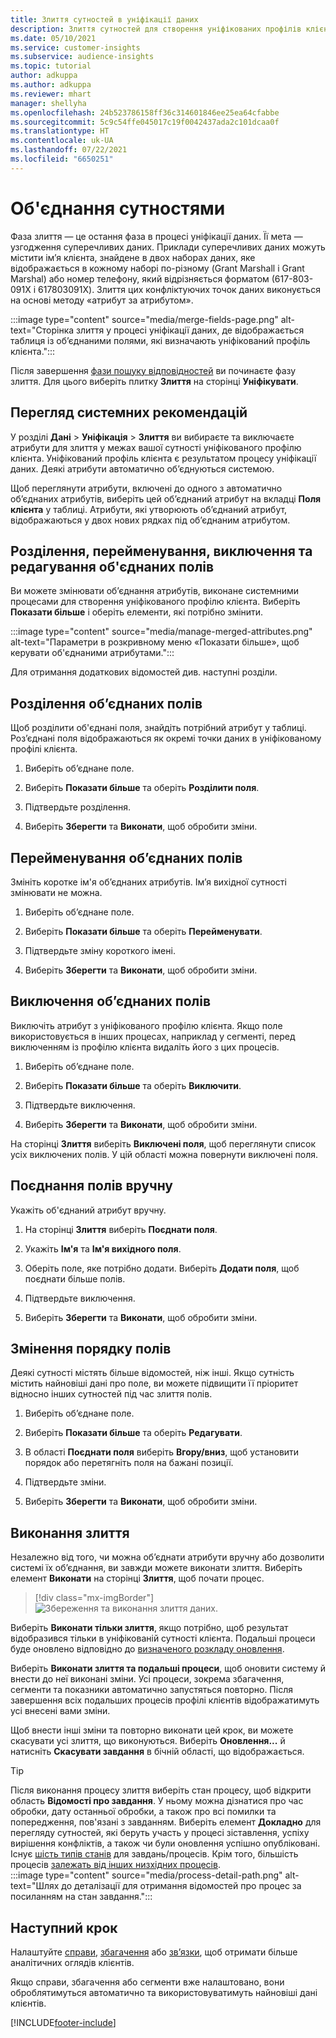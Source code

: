 ```yaml
---
title: Злиття сутностей в уніфікації даних
description: Злиття сутностей для створення уніфікованих профілів клієнтів.
ms.date: 05/10/2021
ms.service: customer-insights
ms.subservice: audience-insights
ms.topic: tutorial
author: adkuppa
ms.author: adkuppa
ms.reviewer: mhart
manager: shellyha
ms.openlocfilehash: 24b523786158ff36c314601846ee25ea64cfabbe
ms.sourcegitcommit: 5c9c54ffe045017c19f0042437ada2c101dcaa0f
ms.translationtype: HT
ms.contentlocale: uk-UA
ms.lasthandoff: 07/22/2021
ms.locfileid: "6650251"
---
```

# <a name="merge-entities"></a>Об'єднання сутностями

Фаза злиття — це остання фаза в процесі уніфікації даних. Її мета — узгодження суперечливих даних. Приклади суперечливих даних можуть містити ім’я клієнта, знайдене в двох наборах даних, яке відображається в кожному наборі по-різному (Grant Marshall і Grant Marshal) або номер телефону, який відрізняється форматом (617-803-091X і 617803091X). Злиття цих конфліктуючих точок даних виконується на основі методу «атрибут за атрибутом».

:::image type="content" source="media/merge-fields-page.png" alt-text="Сторінка злиття у процесі уніфікації даних, де відображається таблиця із об’єднаними полями, які визначають уніфікований профіль клієнта.":::

Після завершення [фази пошуку відповідностей](match-entities.md) ви починаєте фазу злиття. Для цього виберіть плитку **Злиття** на сторінці **Уніфікувати**.

## <a name="review-system-recommendations"></a>Перегляд системних рекомендацій

У розділі **Дані** > **Уніфікація** > **Злиття** ви вибираєте та виключаєте атрибути для злиття у межах вашої сутності уніфікованого профілю клієнта. Уніфікований профіль клієнта є результатом процесу уніфікації даних. Деякі атрибути автоматично об’єднуються системою.

Щоб переглянути атрибути, включені до одного з автоматично об’єднаних атрибутів, виберіть цей об’єднаний атрибут на вкладці **Поля клієнта** у таблиці. Атрибути, які утворюють об’єднаний атрибут, відображаються у двох нових рядках під об’єднаним атрибутом.

## <a name="separate-rename-exclude-and-edit-merged-fields"></a>Розділення, перейменування, виключення та редагування об'єднаних полів

Ви можете змінювати об’єднання атрибутів, виконане системними процесами для створення уніфікованого профілю клієнта. Виберіть **Показати більше** і оберіть елементи, які потрібно змінити.

:::image type="content" source="media/manage-merged-attributes.png" alt-text="Параметри в розкривному меню «Показати більше», щоб керувати об'єднаними атрибутами.":::

Для отримання додаткових відомостей див. наступні розділи.

## <a name="separate-merged-fields"></a>Розділення об’єднаних полів

Щоб розділити об'єднані поля, знайдіть потрібний атрибут у таблиці. Роз’єднані поля відображаються як окремі точки даних в уніфікованому профілі клієнта. 

1. Виберіть об’єднане поле.
  
1. Виберіть **Показати більше** та оберіть **Розділити поля**.
 
1. Підтвердьте розділення.

1. Виберіть **Зберегти** та **Виконати**, щоб обробити зміни.

## <a name="rename-merged-fields"></a>Перейменування об’єднаних полів

Змініть коротке ім'я об’єднаних атрибутів. Ім’я вихідної сутності змінювати не можна.

1. Виберіть об’єднане поле.
  
1. Виберіть **Показати більше** та оберіть **Перейменувати**.

1. Підтвердьте зміну короткого імені. 

1. Виберіть **Зберегти** та **Виконати**, щоб обробити зміни.

## <a name="exclude-merged-fields"></a>Виключення об’єднаних полів

Виключіть атрибут з уніфікованого профілю клієнта. Якщо поле використовується в інших процесах, наприклад у сегменті, перед виключенням із профілю клієнта видаліть його з цих процесів. 

1. Виберіть об’єднане поле.
  
1. Виберіть **Показати більше** та оберіть **Виключити**.

1. Підтвердьте виключення.

1. Виберіть **Зберегти** та **Виконати**, щоб обробити зміни. 

На сторінці **Злиття** виберіть **Виключені поля**, щоб переглянути список усіх виключених полів. У цій області можна повернути виключені поля.

## <a name="manually-combine-fields"></a>Поєднання полів вручну

Укажіть об'єднаний атрибут вручну. 

1. На сторінці **Злиття** виберіть **Поєднати поля**.

1. Укажіть **Ім'я** та **Ім'я вихідного поля**.

1. Оберіть поле, яке потрібно додати. Виберіть **Додати поля**, щоб поєднати більше полів.

1. Підтвердьте виключення.

1. Виберіть **Зберегти** та **Виконати**, щоб обробити зміни. 

## <a name="change-the-order-of-fields"></a>Змінення порядку полів

Деякі сутності містять більше відомостей, ніж інші. Якщо сутність містить найновіші дані про поле, ви можете підвищити її пріоритет відносно інших сутностей під час злиття полів.

1. Виберіть об’єднане поле.
  
1. Виберіть **Показати більше** та оберіть **Редагувати**.

1. В області **Поєднати поля** виберіть **Вгору/вниз**, щоб установити порядок або перетягніть поля на бажані позиції.

1. Підтвердьте зміни.

1. Виберіть **Зберегти** та **Виконати**, щоб обробити зміни.

## <a name="run-your-merge"></a>Виконання злиття

Незалежно від того, чи можна об’єднати атрибути вручну або дозволити системі їх об’єднання, ви завжди можете виконати злиття. Виберіть елемент **Виконати** на сторінці **Злиття**, щоб почати процес.

> [!div class="mx-imgBorder"]
> ![Збереження та виконання злиття даних.](media/configure-data-merge-save-run.png "Збереження та виконання злиття даних")

Виберіть **Виконати тільки злиття**, якщо потрібно, щоб результат відобразився тільки в уніфікованій сутності клієнта. Подальші процеси буде оновлено відповідно до [визначеного розкладу оновлення](system.md#schedule-tab).

Виберіть **Виконати злиття та подальші процеси**, щоб оновити систему й внести до неї виконані зміни. Усі процеси, зокрема збагачення, сегменти та показники автоматично запустяться повторно. Після завершення всіх подальших процесів профілі клієнтів відображатимуть усі внесені вами зміни.

Щоб внести інші зміни та повторно виконати цей крок, ви можете скасувати усі злиття, що виконуються. Виберіть **Оновлення...** й натисніть **Скасувати завдання** в бічній області, що відображається.

> [!TIP]
> Після виконання процесу злиття виберіть стан процесу, щоб відкрити область **Відомості про завдання**. У ньому можна дізнатися про час обробки, дату останньої обробки, а також про всі помилки та попередження, пов'язані з завданням. Виберіть елемент **Докладно** для перегляду сутностей, які беруть участь у процесі зіставлення, успіху вирішення конфліктів, а також чи були оновлення успішно опубліковані.  
> Існує [шість типів станів](system.md#status-types) для завдань/процесів. Крім того, більшість процесів [залежать від інших низхідних процесів](system.md#refresh-policies).  
> :::image type="content" source="media/process-detail-path.png" alt-text="Шлях до деталізації для отримання відомостей про процес за посиланням на стан завдання.":::

## <a name="next-step"></a>Наступний крок

Налаштуйте [справи](activities.md), [збагачення](enrichment-hub.md) або [зв’язки](relationships.md), щоб отримати більше аналітичних оглядів клієнтів.

Якщо справи, збагачення або сегменти вже налаштовано, вони оброблятимуться автоматично та використовуватимуть найновіші дані клієнтів.

[!INCLUDE[footer-include](../includes/footer-banner.md)]
